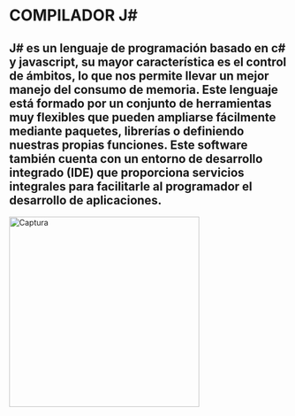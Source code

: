 # COMPILADOR J#

## J# es un lenguaje de programación basado en c# y javascript, su mayor característica es el control de ámbitos, lo que nos permite llevar un mejor manejo del consumo de memoria. Este lenguaje está formado por un conjunto de herramientas muy flexibles que pueden ampliarse fácilmente mediante paquetes, librerías o definiendo nuestras propias funciones. Este software también cuenta con un entorno de desarrollo integrado (IDE) que proporciona servicios integrales para facilitarle al programador el desarrollo de aplicaciones.


<img width="344" alt="Captura" src="https://github.com/DottoGC/compiler-Jsharp/assets/10892714/4cd6f7ff-396a-450e-803a-3740deca21ca">
